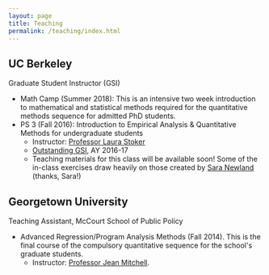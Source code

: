 ```yaml
---
layout: page
title: Teaching
permalink: /teaching/index.html
---
```


## UC Berkeley
Graduate Student Instructor (GSI)
* Math Camp (Summer 2018): This is an intensive two week introduction to mathematical and statistical methods required for the quantitative methods sequence for admitted PhD students. 
* PS 3 (Fall 2016): Introduction to Empirical Analysis & Quantitative Methods for undergraduate students 
	- Instructor: [Professor Laura Stoker](http://polisci.berkeley.edu/people/person/laura-stoker) 
	- [Outstanding GSI](http://gsi.berkeley.edu/programs-services/award-programs/ogsi/), AY 2016-17 
	- Teaching materials for this class will be available soon! Some of the in-class exercises draw heavily on those created by [Sara Newland](https://scholar.harvard.edu/snewland) (thanks, Sara!)

## Georgetown University
Teaching Assistant, McCourt School of Public Policy
* Advanced Regression/Program Analysis Methods (Fall 2014). This is the final course of the compulsory quantitative sequence for the school's graduate students. 
	- Instructor: [Professor Jean Mitchell](https://gufaculty360.georgetown.edu/s/faculty-profile?netid=mitchejm%2F).